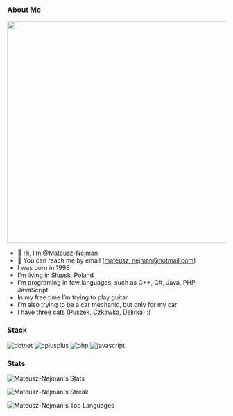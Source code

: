### About Me
<img src="https://mateusz-nejman.com/img/ibiza-avatar.jpg" width="512" height="512">

- 👋 Hi, I’m @Mateusz-Nejman
- :e-mail: You can reach me by email (mateusz_nejman@hotmail.com)
- I was born in 1998
- I’m living in Słupsk, Poland
- I’m programing in few languages, such as C++, C#, Java, PHP, JavaScript
- In my free time I’m trying to play guitar
- I’m also trying to be a car mechanic, but only for my car
- I have three cats (Puszek, Czkawka, Delirka) :)


### Stack
![dotnet](https://img.shields.io/badge/.NET-%23512BD4?style=for-the-badge&logo=dotnet&logoColor=white)
![cplusplus](https://img.shields.io/badge/C%2B%2B-%2300599C?style=for-the-badge&logo=cplusplus&logoColor=white)
![php](https://img.shields.io/badge/PHP-%23777BB4?style=for-the-badge&logo=php&logoColor=white)
![javascript](https://img.shields.io/badge/Javascript-%23F7DF1E?style=for-the-badge&logo=javascript&logoColor=white)

### Stats

![Mateusz-Nejman's Stats](https://github-readme-stats.vercel.app/api?username=Mateusz-Nejman&theme=vue-dark&show_icons=true&hide_border=true&count_private=true)

![Mateusz-Nejman's Streak](https://github-readme-streak-stats.herokuapp.com/?user=Mateusz-Nejman&theme=vue-dark&hide_border=true)

![Mateusz-Nejman's Top Languages](https://github-readme-stats.vercel.app/api/top-langs/?username=Mateusz-Nejman&theme=vue-dark&show_icons=true&hide_border=true&layout=compact)
